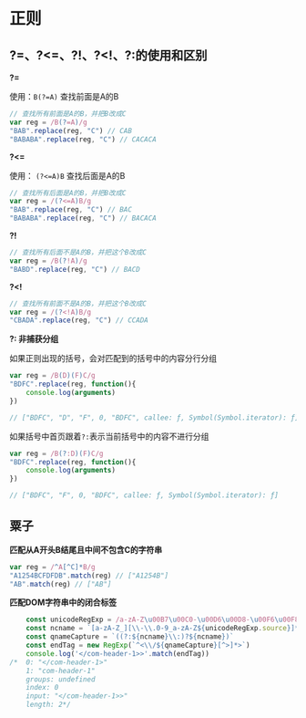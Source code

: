 # 正则

## ?=、?<=、?!、?<!、?:的使用和区别

**?=**

使用：`B(?=A)` 查找前面是A的B

```javascript
// 查找所有前面是A的B，并把B改成C
var reg = /B(?=A)/g
"BAB".replace(reg, "C") // CAB
"BABABA".replace(reg, "C") // CACACA
```

**?<=**

使用： `(?<=A)B` 查找后面是A的B

```javascript
// 查找所有后面是A的B，并把B改成C
var reg = /(?<=A)B/g
"BAB".replace(reg, "C") // BAC
"BABABA".replace(reg, "C") // BACACA
```

**?!**

```javascript
// 查找所有后面不是A的B，并把这个B改成C
var reg = /B(?!A)/g
"BABD".replace(reg, "C") // BACD
```

**?<!**

```javascript
// 查找所有前面不是A的B，并把这个B改成C
var reg = /(?<!A)B/g
"CBADA".replace(reg, "C") // CCADA
```

**?: 非捕获分组**

如果正则出现的括号，会对匹配到的括号中的内容分行分组

```javascript
var reg = /B(D)(F)C/g
"BDFC".replace(reg, function(){
	console.log(arguments)
})

// ["BDFC", "D", "F", 0, "BDFC", callee: ƒ, Symbol(Symbol.iterator): ƒ]
```

如果括号中首页跟着`?:`表示当前括号中的内容不进行分组

```javascript
var reg = /B(?:D)(F)C/g
"BDFC".replace(reg, function(){
	console.log(arguments)
})

// ["BDFC", "F", 0, "BDFC", callee: ƒ, Symbol(Symbol.iterator): ƒ]
```

## 粟子

**匹配从A开头B结尾且中间不包含C的字符串**

```javascript
var reg = /^A[^C]*B/g
"A1254BCFDFDB".match(reg) // ["A1254B"]
"AB".match(reg) // ["AB"]
```

**匹配DOM字符串中的闭合标签**

```javascript
	const unicodeRegExp = /a-zA-Z\u00B7\u00C0-\u00D6\u00D8-\u00F6\u00F8-\u037D\u037F-\u1FFF\u200C-\u200D\u203F-\u2040\u2070-\u218F\u2C00-\u2FEF\u3001-\uD7FF\uF900-\uFDCF\uFDF0-\uFFFD/
	const ncname = `[a-zA-Z_][\\-\\.0-9_a-zA-Z${unicodeRegExp.source}]*`
	const qnameCapture = `((?:${ncname}\\:)?${ncname})`
	const endTag = new RegExp(`^<\\/${qnameCapture}[^>]*>`)
    console.log('</com-header-1>>'.match(endTag))
/*	0: "</com-header-1>"
	1: "com-header-1"
	groups: undefined
	index: 0
	input: "</com-header-1>>"
	length: 2*/
```
